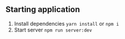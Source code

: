 ## Starting application
1. Install dependencies ```yarn install``` or ```npm i```
2. Start server ```npm run server:dev```
